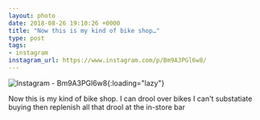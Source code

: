 ```yaml
---
layout: photo
date: 2018-08-26 19:10:26 +0000
title: "Now this is my kind of bike shop…"
type: post
tags:
- instagram
instagram_url: https://www.instagram.com/p/Bm9A3PGl6w8/
---
```


![Instagram - Bm9A3PGl6w8](https://colinseymour.co.uk/img/Bm9A3PGl6w8.jpg){:loading="lazy"}

Now this is my kind of bike shop. I can drool over bikes I can't substatiate buying then replenish all that drool at the in-store bar
